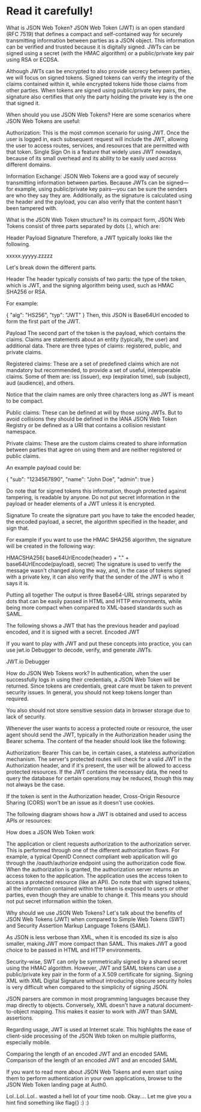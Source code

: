 # Read it carefully!

What is JSON Web Token?
JSON Web Token (JWT) is an open standard (RFC 7519) that defines a compact and self-contained way for securely transmitting information between parties as a JSON object. This information can be verified and trusted because it is digitally signed. JWTs can be signed using a secret (with the HMAC algorithm) or a public/private key pair using RSA or ECDSA.

Although JWTs can be encrypted to also provide secrecy between parties, we will focus on signed tokens. Signed tokens can verify the integrity of the claims contained within it, while encrypted tokens hide those claims from other parties. When tokens are signed using public/private key pairs, the signature also certifies that only the party holding the private key is the one that signed it.

When should you use JSON Web Tokens?
Here are some scenarios where JSON Web Tokens are useful:

Authorization: This is the most common scenario for using JWT. Once the user is logged in, each subsequent request will include the JWT, allowing the user to access routes, services, and resources that are permitted with that token. Single Sign On is a feature that widely uses JWT nowadays, because of its small overhead and its ability to be easily used across different domains.

Information Exchange: JSON Web Tokens are a good way of securely transmitting information between parties. Because JWTs can be signed—for example, using public/private key pairs—you can be sure the senders are who they say they are. Additionally, as the signature is calculated using the header and the payload, you can also verify that the content hasn't been tampered with.

What is the JSON Web Token structure?
In its compact form, JSON Web Tokens consist of three parts separated by dots (.), which are:

Header
Payload
Signature
Therefore, a JWT typically looks like the following.

xxxxx.yyyyy.zzzzz

Let's break down the different parts.

Header
The header typically consists of two parts: the type of the token, which is JWT, and the signing algorithm being used, such as HMAC SHA256 or RSA.

For example:

{
  "alg": "HS256",
  "typ": "JWT"
}
Then, this JSON is Base64Url encoded to form the first part of the JWT.

Payload
The second part of the token is the payload, which contains the claims. Claims are statements about an entity (typically, the user) and additional data. There are three types of claims: registered, public, and private claims.

Registered claims: These are a set of predefined claims which are not mandatory but recommended, to provide a set of useful, interoperable claims. Some of them are: iss (issuer), exp (expiration time), sub (subject), aud (audience), and others.

Notice that the claim names are only three characters long as JWT is meant to be compact.

Public claims: These can be defined at will by those using JWTs. But to avoid collisions they should be defined in the IANA JSON Web Token Registry or be defined as a URI that contains a collision resistant namespace.

Private claims: These are the custom claims created to share information between parties that agree on using them and are neither registered or public claims.

An example payload could be:

{
  "sub": "1234567890",
  "name": "John Doe",
  "admin": true
}

Do note that for signed tokens this information, though protected against tampering, is readable by anyone. Do not put secret information in the payload or header elements of a JWT unless it is encrypted.

Signature
To create the signature part you have to take the encoded header, the encoded payload, a secret, the algorithm specified in the header, and sign that.

For example if you want to use the HMAC SHA256 algorithm, the signature will be created in the following way:

HMACSHA256(
  base64UrlEncode(header) + "." +
  base64UrlEncode(payload),
  secret)
The signature is used to verify the message wasn't changed along the way, and, in the case of tokens signed with a private key, it can also verify that the sender of the JWT is who it says it is.

Putting all together
The output is three Base64-URL strings separated by dots that can be easily passed in HTML and HTTP environments, while being more compact when compared to XML-based standards such as SAML.

The following shows a JWT that has the previous header and payload encoded, and it is signed with a secret. Encoded JWT

If you want to play with JWT and put these concepts into practice, you can use jwt.io Debugger to decode, verify, and generate JWTs.

JWT.io Debugger

How do JSON Web Tokens work?
In authentication, when the user successfully logs in using their credentials, a JSON Web Token will be returned. Since tokens are credentials, great care must be taken to prevent security issues. In general, you should not keep tokens longer than required.

You also should not store sensitive session data in browser storage due to lack of security.

Whenever the user wants to access a protected route or resource, the user agent should send the JWT, typically in the Authorization header using the Bearer schema. The content of the header should look like the following:

Authorization: Bearer <token>
This can be, in certain cases, a stateless authorization mechanism. The server's protected routes will check for a valid JWT in the Authorization header, and if it's present, the user will be allowed to access protected resources. If the JWT contains the necessary data, the need to query the database for certain operations may be reduced, though this may not always be the case.

If the token is sent in the Authorization header, Cross-Origin Resource Sharing (CORS) won't be an issue as it doesn't use cookies.

The following diagram shows how a JWT is obtained and used to access APIs or resources:

How does a JSON Web Token work

The application or client requests authorization to the authorization server. This is performed through one of the different authorization flows. For example, a typical OpenID Connect compliant web application will go through the /oauth/authorize endpoint using the authorization code flow.
When the authorization is granted, the authorization server returns an access token to the application.
The application uses the access token to access a protected resource (like an API).
Do note that with signed tokens, all the information contained within the token is exposed to users or other parties, even though they are unable to change it. This means you should not put secret information within the token.

Why should we use JSON Web Tokens?
Let's talk about the benefits of JSON Web Tokens (JWT) when compared to Simple Web Tokens (SWT) and Security Assertion Markup Language Tokens (SAML).

As JSON is less verbose than XML, when it is encoded its size is also smaller, making JWT more compact than SAML. This makes JWT a good choice to be passed in HTML and HTTP environments.

Security-wise, SWT can only be symmetrically signed by a shared secret using the HMAC algorithm. However, JWT and SAML tokens can use a public/private key pair in the form of a X.509 certificate for signing. Signing XML with XML Digital Signature without introducing obscure security holes is very difficult when compared to the simplicity of signing JSON.

JSON parsers are common in most programming languages because they map directly to objects. Conversely, XML doesn't have a natural document-to-object mapping. This makes it easier to work with JWT than SAML assertions.

Regarding usage, JWT is used at Internet scale. This highlights the ease of client-side processing of the JSON Web token on multiple platforms, especially mobile.

Comparing the length of an encoded JWT and an encoded SAML Comparison of the length of an encoded JWT and an encoded SAML

If you want to read more about JSON Web Tokens and even start using them to perform authentication in your own applications, browse to the JSON Web Token landing page at Auth0.


Lol..Lol..Lol.. wasted a hell lot of your time noob.
Okay.... Let me give you a hint
find something like flag{} :) :)
